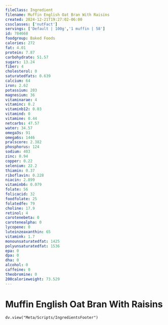 ```yaml
---
fileClass: Ingredient
filename: Muffin English Oat Bran With Raisins
created: 2024-12-21T19:27:02-06:00
cssclasses: ['nutFact']
servings: ['Default | 100g','1 muffin | 58']
id: 784668
foodgroup: Baked Foods
calories: 272
fat: 4.01
protein: 7.87
carbohydrate: 51.57
sugars: 13.24
fiber: 4
cholesterol: 0
saturatedfats: 0.639
calcium: 64
iron: 2.62
potassium: 203
magnesium: 36
vitaminarae: 4
vitaminc: 0.2
vitaminb12: 0.03
vitamind: 0
vitamine: 0.44
netcarbs: 47.57
water: 34.57
omega3s: 91
omega6s: 1446
pralscore: 2.382
phosphorus: 124
sodium: 403
zinc: 0.94
copper: 0.22
selenium: 22.2
thiamin: 0.37
riboflavin: 0.228
niacin: 2.899
vitaminb6: 0.079
folate: 56
folicacid: 32
foodfolate: 25
folatedfe: 79
choline: 17.9
retinol: 4
carotenebeta: 0
carotenealpha: 0
lycopene: 0
luteinzeaxanthin: 65
vitamink: 1.7
monounsaturatedfat: 1425
polyunsaturatedfat: 1536
epa: 0
dpa: 0
dha: 0
alcohol: 0
caffeine: 0
theobromine: 0
200calorieweight: 73.529
---
```


# Muffin English Oat Bran With Raisins

```dataviewjs
dv.view("Meta/Scripts/IngredientsFooter")
```